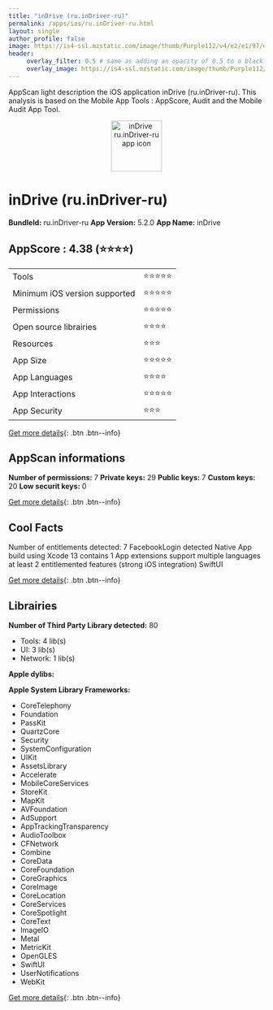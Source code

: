 ```yaml
---
title: "inDrive (ru.inDriver-ru)"
permalink: /apps/ios/ru.inDriver-ru.html
layout: single
author_profile: false
image: https://is4-ssl.mzstatic.com/image/thumb/Purple112/v4/e2/e1/97/e2e197db-3f95-ea8d-ed3b-623b69d5e4e4/AppIcon-0-1x_U007emarketing-0-5-0-0-85-220-0.png/512x512bb.jpg
header: 
     overlay_filter: 0.5 # same as adding an opacity of 0.5 to a black background
     overlay_image: https://is4-ssl.mzstatic.com/image/thumb/Purple112/v4/e2/e1/97/e2e197db-3f95-ea8d-ed3b-623b69d5e4e4/AppIcon-0-1x_U007emarketing-0-5-0-0-85-220-0.png/512x512bb.jpg
---
```

AppScan light description the iOS application inDrive (ru.inDriver-ru). This analysis is based on the Mobile App Tools : AppScore, Audit and the Mobile Audit App Tool.

  
  
<div style="text-align: center;"><img src="https://is4-ssl.mzstatic.com/image/thumb/Purple112/v4/e2/e1/97/e2e197db-3f95-ea8d-ed3b-623b69d5e4e4/AppIcon-0-1x_U007emarketing-0-5-0-0-85-220-0.png/512x512bb.jpg" width="100" height="100" alt="inDrive ru.inDriver-ru app icon"></div>  
  
# inDrive (ru.inDriver-ru)

**BundleId:** ru.inDriver-ru
**App Version:** 5.2.0
**App Name:** inDrive


## AppScore : 4.38 (⭐️⭐️⭐️⭐️) 

<table>
<tr><td> Tools </td><td> ⭐️⭐️⭐️⭐️⭐️ </td></tr>
<tr><td> Minimum iOS version supported </td><td> ⭐️⭐️⭐️⭐️⭐️ </td></tr>
<tr><td> Permissions </td><td> ⭐️⭐️⭐️⭐️⭐️ </td></tr>
<tr><td> Open source librairies </td><td> ⭐️⭐️⭐️⭐️ </td></tr>
<tr><td> Resources </td><td> ⭐️⭐️⭐️ </td></tr>
<tr><td> App Size </td><td> ⭐️⭐️⭐️⭐️⭐️ </td></tr>
<tr><td> App Languages </td><td> ⭐️⭐️⭐️⭐️ </td></tr>
<tr><td> App Interactions </td><td> ⭐️⭐️⭐️⭐️⭐️ </td></tr>
<tr><td> App Security </td><td> ⭐️⭐️⭐️ </td></tr>
</table>

[Get more details](/pricing.html){: .btn .btn--info}  
  
## AppScan informations 

**Number of permissions:** 7
**Private keys:** 29
**Public keys:** 7
**Custom keys:** 20
**Low securit keys:** 0
  
[Get more details](/pricing.html){: .btn .btn--info}

## Cool Facts

Number of entitlements detected: 7
FacebookLogin detected
Native App
build using Xcode 13
contains 1 App extensions
support multiple languages
at least 2 entitlemented features (strong iOS integration)
SwiftUI
  
[Get more details](/pricing.html){: .btn .btn--info}

## Librairies 
**Number of Third Party Library detected:** 80
- Tools: 4 lib(s)
- UI: 3 lib(s)
- Network: 1 lib(s)

**Apple dylibs:**


**Apple System Library Frameworks:**
- CoreTelephony
- Foundation
- PassKit
- QuartzCore
- Security
- SystemConfiguration
- UIKit
- AssetsLibrary
- Accelerate
- MobileCoreServices
- StoreKit
- MapKit
- AVFoundation
- AdSupport
- AppTrackingTransparency
- AudioToolbox
- CFNetwork
- Combine
- CoreData
- CoreFoundation
- CoreGraphics
- CoreImage
- CoreLocation
- CoreServices
- CoreSpotlight
- CoreText
- ImageIO
- Metal
- MetricKit
- OpenGLES
- SwiftUI
- UserNotifications
- WebKit


  
[Get more details](/pricing.html){: .btn .btn--info}

